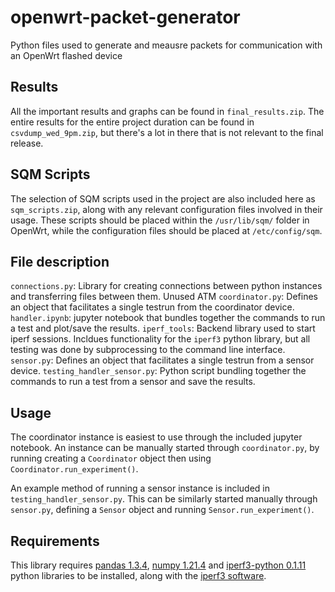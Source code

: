 # openwrt-packet-generator
Python files used to generate and meausre packets for communication with an OpenWrt flashed device

## Results
All the important results and graphs can be found in `final_results.zip`.
The entire results for the entire project duration can be found in `csvdump_wed_9pm.zip`, but there's a lot in there that is not relevant to the final release.


## SQM Scripts
The selection of SQM scripts used in the project are also included here as `sqm_scripts.zip`, along with any relevant configuration files involved in their usage.
These scripts should be placed within the `/usr/lib/sqm/` folder in OpenWrt, while the configuration files should be placed at `/etc/config/sqm`. 


## File description
`connections.py`: Library for creating connections between python instances and transferring files between them. Unused ATM
`coordinator.py`: Defines an object that facilitates a single testrun from the coordinator device.
`handler.ipynb`: jupyter notebook that bundles together the commands to run a test and plot/save the results.
`iperf_tools`: Backend library used to start iperf sessions. Incldues functionality for the `iperf3` python library, but all testing was done by subprocessing to the command line interface.
`sensor.py`: Defines an object that facilitates a single testrun from a sensor device.
`testing_handler_sensor.py`: Python script bundling together the commands to run a test from a sensor and save the results.


## Usage
The coordinator instance is easiest to use through the included jupyter notebook.
An instance can be manually started through `coordinator.py`, by running creating a `Coordinator` object then using `Coordinator.run_experiment()`.

An example method of running a sensor instance is included in `testing_handler_sensor.py`.
This can be similarly started manually through `sensor.py`, defining a `Sensor` object and running `Sensor.run_experiment()`.


## Requirements
This library requires [pandas 1.3.4](https://pypi.org/project/pandas/), [numpy 1.21.4](https://pypi.org/project/numpy/) and [iperf3-python 0.1.11](https://pypi.org/project/iperf3/) python libraries to be installed, along with the [iperf3 software](https://iperf.fr/iperf-download.php).

